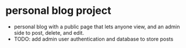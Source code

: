 # personal blog project
- personal blog with a public page that lets anyone view, and an admin side to post, delete, and edit.
- TODO: add admin user authentication and database to store posts
